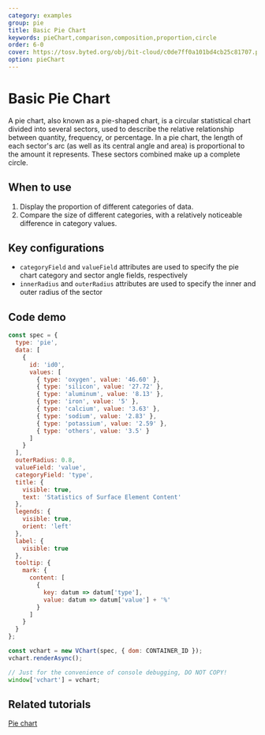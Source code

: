 ```yaml
---
category: examples
group: pie
title: Basic Pie Chart
keywords: pieChart,comparison,composition,proportion,circle
order: 6-0
cover: https://tosv.byted.org/obj/bit-cloud/c0de7ff0a101bd4cb25c81707.png
option: pieChart
---
```


# Basic Pie Chart

A pie chart, also known as a pie-shaped chart, is a circular statistical chart divided into several sectors, used to describe the relative relationship between quantity, frequency, or percentage. In a pie chart, the length of each sector's arc (as well as its central angle and area) is proportional to the amount it represents. These sectors combined make up a complete circle.

## When to use

1. Display the proportion of different categories of data.
2. Compare the size of different categories, with a relatively noticeable difference in category values.

## Key configurations

- `categoryField` and `valueField` attributes are used to specify the pie chart category and sector angle fields, respectively
- `innerRadius` and `outerRadius` attributes are used to specify the inner and outer radius of the sector

## Code demo

```javascript livedemo
const spec = {
  type: 'pie',
  data: [
    {
      id: 'id0',
      values: [
        { type: 'oxygen', value: '46.60' },
        { type: 'silicon', value: '27.72' },
        { type: 'aluminum', value: '8.13' },
        { type: 'iron', value: '5' },
        { type: 'calcium', value: '3.63' },
        { type: 'sodium', value: '2.83' },
        { type: 'potassium', value: '2.59' },
        { type: 'others', value: '3.5' }
      ]
    }
  ],
  outerRadius: 0.8,
  valueField: 'value',
  categoryField: 'type',
  title: {
    visible: true,
    text: 'Statistics of Surface Element Content'
  },
  legends: {
    visible: true,
    orient: 'left'
  },
  label: {
    visible: true
  },
  tooltip: {
    mark: {
      content: [
        {
          key: datum => datum['type'],
          value: datum => datum['value'] + '%'
        }
      ]
    }
  }
};

const vchart = new VChart(spec, { dom: CONTAINER_ID });
vchart.renderAsync();

// Just for the convenience of console debugging, DO NOT COPY!
window['vchart'] = vchart;
```

## Related tutorials

[Pie chart](link)